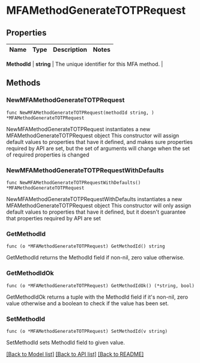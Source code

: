 # MFAMethodGenerateTOTPRequest


## Properties

Name | Type | Description | Notes
------------ | ------------- | ------------- | -------------


**MethodId** | **string** | The unique identifier for this MFA method. | 



## Methods


### NewMFAMethodGenerateTOTPRequest

`func NewMFAMethodGenerateTOTPRequest(methodId string, ) *MFAMethodGenerateTOTPRequest`

NewMFAMethodGenerateTOTPRequest instantiates a new MFAMethodGenerateTOTPRequest object
This constructor will assign default values to properties that have it defined,
and makes sure properties required by API are set, but the set of arguments
will change when the set of required properties is changed

### NewMFAMethodGenerateTOTPRequestWithDefaults

`func NewMFAMethodGenerateTOTPRequestWithDefaults() *MFAMethodGenerateTOTPRequest`

NewMFAMethodGenerateTOTPRequestWithDefaults instantiates a new MFAMethodGenerateTOTPRequest object
This constructor will only assign default values to properties that have it defined,
but it doesn't guarantee that properties required by API are set


### GetMethodId

`func (o *MFAMethodGenerateTOTPRequest) GetMethodId() string`

GetMethodId returns the MethodId field if non-nil, zero value otherwise.

### GetMethodIdOk

`func (o *MFAMethodGenerateTOTPRequest) GetMethodIdOk() (*string, bool)`

GetMethodIdOk returns a tuple with the MethodId field if it's non-nil, zero value otherwise
and a boolean to check if the value has been set.

### SetMethodId

`func (o *MFAMethodGenerateTOTPRequest) SetMethodId(v string)`

SetMethodId sets MethodId field to given value.










[[Back to Model list]](../README.md#documentation-for-models) [[Back to API list]](../README.md#documentation-for-api-endpoints) [[Back to README]](../README.md)


